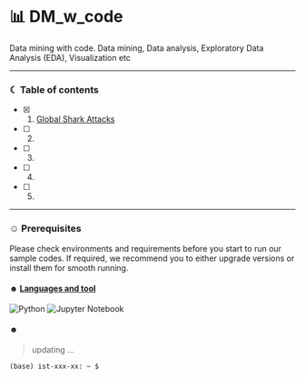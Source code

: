 # 📊 DM_w_code
Data mining with code. Data mining, Data analysis, Exploratory Data Analysis (EDA), Visualization etc


-----------------------------------------------------------------------

### ☾ Table of contents
- [x] 01. [Global Shark Attacks](https://github.com/soyounson/DM_w_code/blob/main/01_Shark_attack/README.md)
- [ ] 02. 
- [ ] 03. 
- [ ] 04. 
- [ ] 05. 

-----------------------------------------------------------------------

### ☺︎ Prerequisites
Please check environments and requirements before you start to run our sample codes. If required, we recommend you to either upgrade versions or install them for smooth running.


#### ☻ [Languages and tool](https://github.com/Ileriayo/markdown-badges)
![Python](https://img.shields.io/badge/python-3670A0?style=for-the-badge&logo=python&logoColor=ffdd54)
![Jupyter Notebook](https://img.shields.io/badge/jupyter-%23FA0F00.svg?style=for-the-badge&logo=jupyter&logoColor=white)


#### ☻ 
>  updating ...

```
(base) ist-xxx-xx: ~ $ 
```

